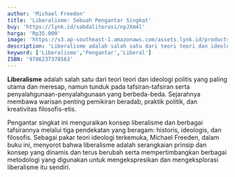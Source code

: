 ```yaml
---
author: 'Michael Freeden'
title: 'Liberalisme: Sebuah Pengantar Singkat'
buy: 'https://lynk.id/sabdaliterasi/npJXm4l'
harga: 'Rp35.000'
image: 'https://s3.ap-southeast-1.amazonaws.com/assets.lynk.id/products/27-06-2024/1719502854229_5486900'
description: 'Liberalisme adalah salah satu dari teori­ teori dan ideologi politis yang paling utama dan  meresap, namun tunduk pada tafsiran-tafsiran  serta penyalahgunaan-penyalahgunaan yang  berbeda-beda.'
keyword: ['Liberalisme','Pengantar','Liberal']
ISBN: '9786237378563'
---
```

<p><strong>Liberalisme</strong> adalah salah satu dari teori­ teori dan ideologi politis yang paling utama dan  meresap, namun tunduk pada tafsiran-tafsiran  serta penyalahgunaan-penyalahgunaan yang  berbeda-beda. Sejarahnya membawa warisan  penting pemikiran beradab, praktik politik, dan  kreativitas filosofis-etis. </p><p>Pengantar singkat ini menguraikan konsep  liberalisme dan berbagai tafsirannya melalui  tiga pendekatan yang beragam: historis,  ideologis, dan filosofis. Sebagai pakar teori  ideologi terkemuka, Michael Freeden, dalam  buku ini, menyorot bahwa liberalisme adalah  serangkaian prinsip dan konsep yang dinamis  dan terus berubah serta mempertimbangkan  berbagai metodologi yang digunakan untuk  mengekspresikan dan mengeksplorasi  liberalisme itu sendiri.</p>